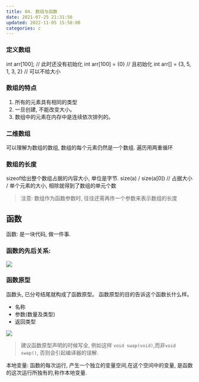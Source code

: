 ```yaml
---
title: 04. 数组与函数
date: 2021-07-25 21:31:56
updated: 2022-11-05 15:58:00
categories: c
---
```


### 定义数组

int arr[100]; // 此时还没有初始化
int arr[100] = {0} // 且初始化
int arr[] = {3, 5, 1, 3, 2} // 可以不给大小

### 数组的特点

1. 所有的元素具有相同的类型
2. 一旦创建, 不能改变大小。
3. 数组中的元素在内存中是连续依次排列的。

### 二维数组

可以理解为数组的数组, 数组的每个元素仍然是一个数组.
遍历用两重循环

### 数组的长度

sizeof给出整个数组占据的内容大小, 单位是字节.
size(a) / size(a[0]) // 占据大小 / 单个元素的大小, 相除就得到了数组的单元个数

> 注意: 数组作为函数参数时, 往往还需再传一个参数来表示数组的长度

## 函数

函数: 是一块代码, 做一件事.

### 函数的先后关系:
![](https://upload-images.jianshu.io/upload_images/1662509-3b2a603a299d87b4.png?imageMogr2/auto-orient/strip%7CimageView2/2/w/1240)

### 函数原型

函数头, 已分号结尾就构成了函数原型。
函数原型的目的告诉这个函数长什么样。

* 名称
* 参数(数量及类型)
* 返回类型

![](https://upload-images.jianshu.io/upload_images/1662509-5eda15d0706cf5bf.png?imageMogr2/auto-orient/strip%7CimageView2/2/w/1240)

> 建议函数原型声明的时候写全, 例如这样 `void swap(void)`,而非`void swap()`, 否则会引起编译器的误解.

本地变量:
函数的每次运行, 产生一个独立的变量空间,在这个空间中的变量, 是函数的这次运行所独有的,称作本地变量.
